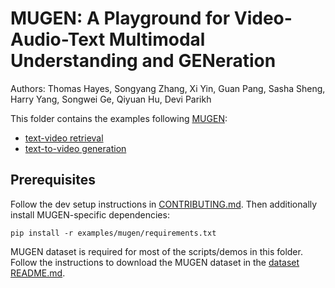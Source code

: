 # MUGEN: A Playground for Video-Audio-Text Multimodal Understanding and GENeration

Authors: Thomas Hayes, Songyang Zhang, Xi Yin, Guan Pang, Sasha Sheng, Harry Yang, Songwei Ge, Qiyuan Hu, Devi Parikh

This folder contains the examples following [MUGEN](https://arxiv.org/abs/2204.08058):
- [text-video retrieval](https://github.com/facebookresearch/multimodal/tree/main/examples/mugen/retrieval)
- [text-to-video generation](https://github.com/facebookresearch/multimodal/tree/main/examples/mugen/generation)


## Prerequisites
Follow the dev setup instructions in [CONTRIBUTING.md](https://github.com/facebookresearch/multimodal/blob/main/CONTRIBUTING.md). Then additionally install MUGEN-specific dependencies:
```
pip install -r examples/mugen/requirements.txt
```
MUGEN dataset is required for most of the scripts/demos in this folder. Follow the instructions to download the MUGEN dataset in the [dataset README.md](https://github.com/facebookresearch/multimodal/blob/main/examples/mugen/data/README.md).
